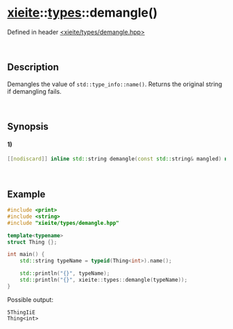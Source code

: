 # [xieite](../../xieite.md)\:\:[types](../../types.md)\:\:demangle\(\)
Defined in header [<xieite/types/demangle.hpp>](../../../include/xieite/types/demangle.hpp)

&nbsp;

## Description
Demangles the value of `std::type_info::name()`. Returns the original string if demangling fails.

&nbsp;

## Synopsis
#### 1)
```cpp
[[nodiscard]] inline std::string demangle(const std::string& mangled) noexcept;
```

&nbsp;

## Example
```cpp
#include <print>
#include <string>
#include "xieite/types/demangle.hpp"

template<typename>
struct Thing {};

int main() {
    std::string typeName = typeid(Thing<int>).name();

    std::println("{}", typeName);
    std::println("{}", xieite::types::demangle(typeName));
}
```
Possible output:
```
5ThingIiE
Thing<int>
```
